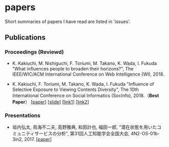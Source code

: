 # papers

Short summaries of papers I have read are listed in 'issues'.<br>

## Publications
### Proceedings (Reviewd)
- K. Kakiuchi, M. Nishiguchi, F. Toriumi, M. Takano, K. Wada, I. Fukuda
"What influences people to broaden their horizons?", The IEEE/WIC/ACM International Conference on Web Intelligence (WI), 2018.

- K. Kakiuchi, F. Toriumi, M. Takano, K. Wada, I. Fukuda
"Influence of Selective Exposure to Viewing Contents Diversity", The 10th International Conference on Social Informatics (SocInfo), 2018.（**Best Paper**） [[paper](https://arxiv.org/pdf/1807.08744.pdf)] [[slide](https://socinfo2018.hse.ru/)] [[link1](https://www.t.u-tokyo.ac.jp/soe/topics/setnws_201810191455125314486632.html)] [[link2](https://www.cyberagent.co.jp/news/detail/id=22397)]

### Presentations
- 垣内弘太, 鳥海不二夫, 高野雅典, 和田計也, 福田一郎, "潜在状態を用いたコミュニティサービスの分析", 第31回人工知能学会全国大会, 4N2-OS-01b-3in2, 2017. [[paper](https://kaigi.org/jsai/webprogram/2017/pdf/928.pdf)]
